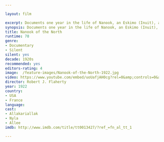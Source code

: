 ```yaml
---

layout: film

excerpt: Documents one year in the life of Nanook, an Eskimo (Inuit), and his family. Describes the trading, hunting, fishing and migrations of a group barely touched by industrial technology. Nanook of the North was widely shown and praised as the first full-length, anthropological documentary in cinematographic history.
synopsis: Documents one year in the life of Nanook, an Eskimo (Inuit), and his family. Describes the trading, hunting, fishing and migrations of a group barely touched by industrial technology. Nanook of the North was widely shown and praised as the first full-length, anthropological documentary in cinematographic history.
title: Nanook of the North
runtime: 78
genre:
- Documentary
- Silent
silent: yes
decade: 1920s
recommended: yes
editors-rating: 4
image:  /feature-images/Nanook-of-the-North-1922.jpg
video: https://www.youtube.com/embed/uoUafjAH0cg?rel=0&amp;controls=0&amp;showinfo=0
director: Robert J. Flaherty 
year: 1922
country:  
- USA 
- France
language: 
cast:
- Allakariallak
- Nyla
- Allee
imdb: http://www.imdb.com/title/tt0013427/?ref_=fn_al_tt_1 

--- 
```


